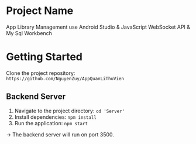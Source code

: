 # Project Name

App Library Management use Android Studio & JavaScript WebSocket API & My Sql Workbench

# Getting Started

Clone the project repository: `https://github.com/NguyenZuy/AppQuanLiThuVien`

## Backend Server

1. Navigate to the project directory: `cd 'Server'`
2. Install dependencies: `npm install`
3. Run the application: `npm start`
   
-> The backend server will run on port 3500.
